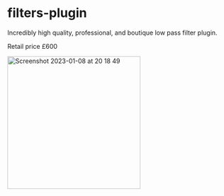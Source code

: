 # filters-plugin
Incredibly high quality, professional, and boutique low pass filter plugin.

Retail price £600

<img width="300" alt="Screenshot 2023-01-08 at 20 18 49" src="https://user-images.githubusercontent.com/50339401/211217153-ceebf6b5-1442-403b-a1d6-1f90ae3ca876.png">

